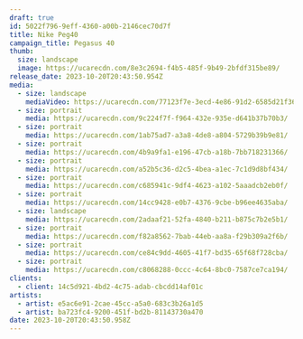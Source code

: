 ```yaml
---
draft: true
id: 5022f796-9eff-4360-a00b-2146cec70d7f
title: Nike Peg40
campaign_title: P﻿egasus 40
thumb:
  size: landscape
  image: https://ucarecdn.com/8e3c2694-f4b5-485f-9b49-2bfdf315be89/
release_date: 2023-10-20T20:43:50.954Z
media:
  - size: landscape
    mediaVideo: https://ucarecdn.com/77123f7e-3ecd-4e86-91d2-6585d21f367e/
  - size: portrait
    media: https://ucarecdn.com/9c224f7f-f964-432e-935e-d641b37b70b3/
  - size: portrait
    media: https://ucarecdn.com/1ab75ad7-a3a8-4de8-a804-5729b39b9e81/
  - size: portrait
    media: https://ucarecdn.com/4b9a9fa1-e196-47cb-a18b-7bb718231366/
  - size: portrait
    media: https://ucarecdn.com/a52b5c36-d2c5-4bea-a1ec-7c1d9d8bf434/
  - size: portrait
    media: https://ucarecdn.com/c685941c-9df4-4623-a102-5aaadcb2eb0f/
  - size: portrait
    media: https://ucarecdn.com/14cc9428-e0b7-4376-9cbe-b96ee4635aba/
  - size: landscape
    media: https://ucarecdn.com/2adaaf21-52fa-4840-b211-b875c7b2e5b1/
  - size: portrait
    media: https://ucarecdn.com/f82a8562-7bab-44eb-aa8a-f29b309a2f6b/
  - size: portrait
    media: https://ucarecdn.com/ce84c9dd-4605-41f7-bd35-65f68f728cba/
  - size: portrait
    media: https://ucarecdn.com/c8068288-0ccc-4c64-8bc0-7587ce7ca194/
clients:
  - client: 14c5d921-4bd2-4c75-adab-cbcdd14af01c
artists:
  - artist: e5ac6e91-2cae-45cc-a5a0-683c3b26a1d5
  - artist: ba723fc4-9200-451f-bd2b-81143730a470
date: 2023-10-20T20:43:50.958Z
---
```

